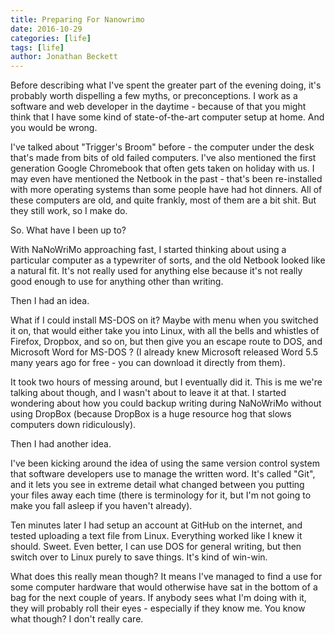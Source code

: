 ```yaml
---
title: Preparing For Nanowrimo
date: 2016-10-29
categories: [life]
tags: [life]
author: Jonathan Beckett
---
```


Before describing what I've spent the greater part of the evening doing, it's probably worth dispelling a few myths, or preconceptions. I work as a software and web developer in the daytime - because of that you might think that I have some kind of state-of-the-art computer setup at home. And you would be wrong.

I've talked about "Trigger's Broom" before - the computer under the desk that's made from bits of old failed computers. I've also mentioned the first generation Google Chromebook that often gets taken on holiday with us. I may even have mentioned the Netbook in the past - that's been re-installed with more operating systems than some people have had hot dinners. All of these computers are old, and quite frankly, most of them are a bit shit. But they still work, so I make do.

So. What have I been up to?

With NaNoWriMo approaching fast, I started thinking about using a particular computer as a typewriter of sorts, and the old Netbook looked like a natural fit. It's not really used for anything else because it's not really good enough to use for anything other than writing.

Then I had an idea.

What if I could install MS-DOS on it? Maybe with menu when you switched it on, that would either take you into Linux, with all the bells and whistles of Firefox, Dropbox, and so on, but then give you an escape route to DOS, and Microsoft Word for MS-DOS ? (I already knew Microsoft released Word 5.5 many years ago for free - you can download it directly from them).

It took two hours of messing around, but I eventually did it. This is me we're talking about though, and I wasn't about to leave it at that. I started wondering about how you could backup writing during NaNoWriMo without using DropBox (because DropBox is a huge resource hog that slows computers down ridiculously).

Then I had another idea.

I've been kicking around the idea of using the same version control system that software developers use to manage the written word. It's called "Git", and it lets you see in extreme detail what changed between you putting your files away each time (there is terminology for it, but I'm not going to make you fall asleep if you haven't already).

Ten minutes later I had setup an account at GitHub on the internet, and tested uploading a text file from Linux. Everything worked like I knew it should. Sweet. Even better, I can use DOS for general writing, but then switch over to Linux purely to save things. It's kind of win-win.

What does this really mean though? It means I've managed to find a use for some computer hardware that would otherwise have sat in the bottom of a bag for the next couple of years. If anybody sees what I'm doing with it, they will probably roll their eyes - especially if they know me. You know what though? I don't really care.